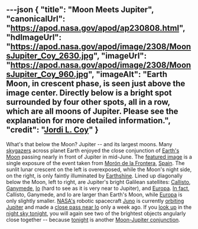 ---json
{
  "title": "Moon Meets Jupiter",
  "canonicalUrl": "https://apod.nasa.gov/apod/ap230808.html",
  "hdImageUrl": "https://apod.nasa.gov/apod/image/2308/MoonsJupiter_Coy_2630.jpg",
  "imageUrl": "https://apod.nasa.gov/apod/image/2308/MoonsJupiter_Coy_960.jpg",
  "imageAlt": "Earth Moon, in crescent phase, is seen just above the image center. Directly below is a bright spot surrounded by four other spots, all in a row, which are all moons of Jupiter. Please see the explanation for more detailed information.",
  "credit": "[Jordi L. Coy](https://www.instagram.com/astrocoy_/)"
}
---

What's that below the Moon? Jupiter -- and its largest moons. Many [skygazers](https://earthsky.org/todays-image/best-photos-moon-and-jupiter-june-2023/) across planet Earth enjoyed the close conjunction of [Earth's Moon](https://apod.nasa.gov/apod/ap220612.html) passing nearly in front of Jupiter in mid-June. The [featured image](https://www.instagram.com/p/Ct_1FUlIP-F/) is a single exposure of the event taken from [Morón de la Frontera](https://youtu.be/mUgmGprvNHw), [Spain](https://en.wikipedia.org/wiki/Spain). The sunlit lunar crescent on the left is overexposed, while the Moon's night side, on the right, is only faintly illuminated by [Earthshine](https://apod.nasa.gov/apod/ap120324.html). Lined up diagonally below the Moon, left to right, are Jupiter's bright Galilean satellites: [Callisto](https://solarsystem.nasa.gov/moons/jupiter-moons/callisto/overview/), [Ganymede](https://solarsystem.nasa.gov/moons/jupiter-moons/ganymede/overview/), [Io](https://solarsystem.nasa.gov/moons/jupiter-moons/io/overview/) (hard to see as it is very near to Jupiter), and [Europa](https://solarsystem.nasa.gov/moons/jupiter-moons/europa/overview/). [In fact](https://www.esa.int/Science_Exploration/Space_Science/Juice), Callisto, Ganymede, and Io are larger than Earth's Moon, while [Europa](https://apod.nasa.gov/apod/ap120524.html) is only slightly smaller. [NASA's](https://www.nasa.gov/) robotic spacecraft [Juno](https://www.nasa.gov/mission_pages/juno/main/index.html) is currently [orbiting Jupiter](https://apod.nasa.gov/apod/ap220828.html) and made a [close pass near Io](https://www.jpl.nasa.gov/news/nasas-juno-is-getting-ever-closer-to-jupiters-moon-io) only a week ago. If you [look up](https://www.warrenphotographic.co.uk/photography/bigs/32253-Tabby-kitten-looking-up-white-background.jpg) in the [night sky tonight](https://solarsystem.nasa.gov/skywatching/whats-up/), you will again see two of the brightest objects angularly close together -- because [tonight](https://in-the-sky.org/news.php?id=20230808_20_100) is another [Moon-Jupiter conjunction](https://apod.nasa.gov/apod/ap190902.html).
